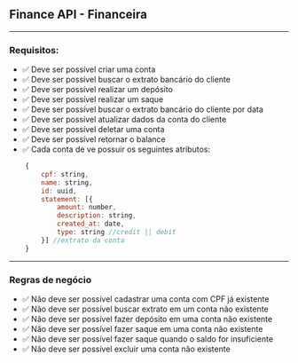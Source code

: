## Finance API - Financeira

---

### Requisitos:

- ✅ Deve ser possível criar uma conta
- ✅ Deve ser possível buscar o extrato bancário do cliente
- ✅ Deve ser possível realizar um depósito
- ✅ Deve ser possível realizar um saque
- ✅ Deve ser possível buscar o extrato bancário do cliente por data
- ✅ Deve ser possível atualizar dados da conta do cliente
- ✅ Deve ser possível deletar uma conta
- ✅ Deve ser possível retornar o balance
- ✅ Cada conta de ve possuir os seguintes atributos:

```js
    {
        cpf: string,
        name: string,
        id: uuid,
        statement: [{
            amount: number,
            description: string,
            created_at: date,
            type: string //credit || debit
        }] //extrato da conta
    }
```

---

### Regras de negócio

- ✅ Não deve ser possível cadastrar uma conta com CPF já existente
- ✅ Não deve ser possível buscar extrato em um conta não existente
- ✅ Não deve ser possível fazer depósito em uma conta não existente
- ✅ Não deve ser possível fazer saque em uma conta não existente
- ✅ Não deve ser possível fazer saque quando o saldo for insuficiente
- ✅ Não deve ser possível excluir uma conta não existente
